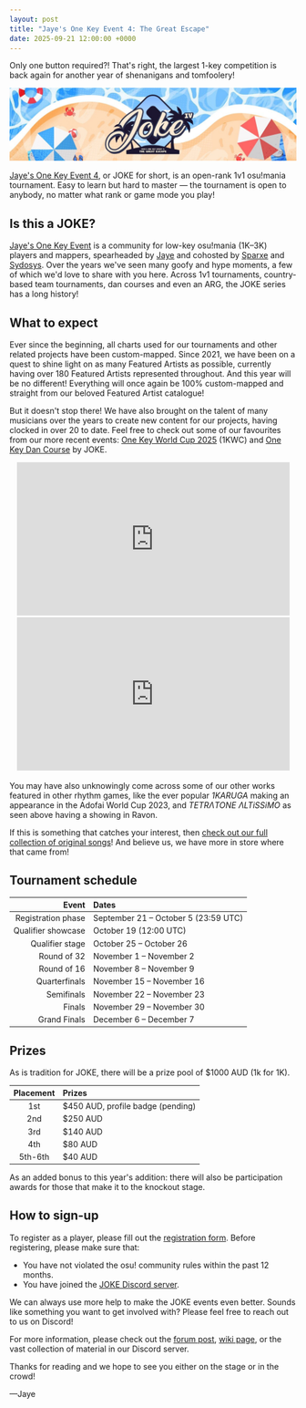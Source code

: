 ```yaml
---
layout: post
title: "Jaye's One Key Event 4: The Great Escape"
date: 2025-09-21 12:00:00 +0000
---
```


Only one button required?! That's right, the largest 1-key competition is back again for another year of shenanigans and tomfoolery!

![](/wiki/shared/news/2025-09-21-joke-4-registrations-now-open/banner.jpg)

[Jaye's One Key Event 4](https://osu.ppy.sh/community/forums/topics/2131047), or JOKE for short, is an open-rank 1v1 osu!mania tournament. Easy to learn but hard to master — the tournament is open to anybody, no matter what rank or game mode you play!

## Is this a JOKE?

[Jaye's One Key Event](/wiki/Tournaments/JOKE) is a community for low-key osu!mania (1K–3K) players and mappers, spearheaded by [Jaye](https://osu.ppy.sh/users/4841352) and cohosted by [Sparxe](https://osu.ppy.sh/users/5750235) and [Sydosys](https://osu.ppy.sh/users/17523947). Over the years we've seen many goofy and hype moments, a few of which we'd love to share with you here. Across 1v1 tournaments, country-based team tournaments, dan courses and even an ARG, the JOKE series has a long history!

## What to expect

Ever since the beginning, all charts used for our tournaments and other related projects have been custom-mapped. Since 2021, we have been on a quest to shine light on as many Featured Artists as possible, currently having over 180 Featured Artists represented throughout. And this year will be no different! Everything will once again be 100% custom-mapped and straight from our beloved Featured Artist catalogue!

But it doesn't stop there! We have also brought on the talent of many musicians over the years to create new content for our projects, having clocked in over 20 to date. Feel free to check out some of our favourites from our more recent events: [One Key World Cup 2025](/wiki/Tournaments/JOKE/1KWC_2025) (1KWC) and [One Key Dan Course](https://osu.ppy.sh/beatmapsets/2234187) by JOKE.

<div align="center" class="osu-md__paragraph">
    <iframe width="95%" style="aspect-ratio: 16 / 9;" src="https://www.youtube.com/embed/APEP1ftZFA4" frameborder="0" allowfullscreen></iframe>
</div>

<div align="center" class="osu-md__paragraph">
    <iframe width="95%" style="aspect-ratio: 16 / 9;" src="https://www.youtube.com/embed/lGoWLWbLBfk" frameborder="0" allowfullscreen></iframe>
</div>

You may have also unknowingly come across some of our other works featured in other rhythm games, like the ever popular *1KARUGA* making an appearance in the Adofai World Cup 2023, and *TETRΛTONE ΛLTiSSiMO* as seen above having a showing in Ravon.

If this is something that catches your interest, then [check out our full collection of original songs](https://soundcloud.com/joke-official/sets/joke-customs)! And believe us, we have more in store where that came from!

## Tournament schedule

| Event | Dates |
| --: | :-- |
| Registration phase | September 21 – October 5 (23:59 UTC) |
| Qualifier showcase | October 19 (12:00 UTC) |
| Qualifier stage | October 25 – October 26 |
| Round of 32 | November 1 – November 2 |
| Round of 16 | November 8 – November 9 |
| Quarterfinals | November 15 – November 16 |
| Semifinals | November 22 – November 23 |
| Finals | November 29 – November 30 |
| Grand Finals | December 6 – December 7 |

## Prizes

As is tradition for JOKE, there will be a prize pool of $1000 AUD (1k for 1K).

| Placement | Prizes |
| :-: | :-- |
| 1st | $450 AUD, profile badge (pending) |
| 2nd | $250 AUD |
| 3rd | $140 AUD |
| 4th | $80 AUD |
| 5th-6th | $40 AUD |

As an added bonus to this year's addition: there will also be participation awards for those that make it to the knockout stage.

## How to sign-up

To register as a player, please fill out the [registration form](https://forms.gle/RSTkEtmBrBJ8wxVr8). Before registering, please make sure that:

- You have not violated the osu! community rules within the past 12 months.
- You have joined the [JOKE Discord server](https://discord.com/invite/35kN3dF).

We can always use more help to make the JOKE events even better. Sounds like something you want to get involved with? Please feel free to reach out to us on Discord!

For more information, please check out the [forum post](https://osu.ppy.sh/community/forums/topics/2131047), [wiki page](/wiki/Tournaments/JOKE/4), or the vast collection of material in our Discord server. 

Thanks for reading and we hope to see you either on the stage or in the crowd!

—Jaye
